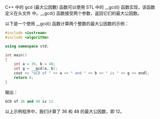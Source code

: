 C++ 中的 gcd (最大公因數) 函数可以使用 STL 中的 __gcd() 函数实现，该函数定义在头文件<algorithm> 中。__gcd() 函数接受两个参数，返回它们的最大公因数。

以下是一个使用 __gcd() 函数计算两个整数的最大公因数的示例：

```c++
#include <iostream>
#include <algorithm>

using namespace std;

int main()
{
    int a = 36, b = 48;
    int g = __gcd(a, b);
    cout << "GCD of " << a << " and " << b << " is " << g << endl;
    return 0;
}

```
  
输出：
```c++
GCD of 36 and 48 is 12
```
以上示例程序中，我们计算了 36 和 48 的最大公因数，即 12。
